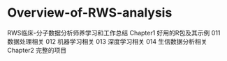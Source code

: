 # Overview-of-RWS-analysis
RWS临床-分子数据分析师养学习和工作总结
Chapter1 好用的R包及其示例
011 数据处理相关
012 机器学习相关
013 深度学习相关
014 生信数据分析相关
Chapter2 完整的项目
